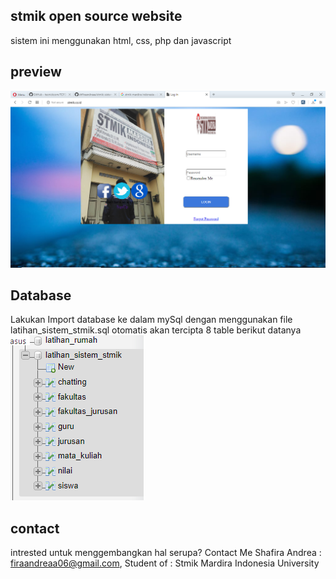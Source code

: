 ## stmik open source website
sistem ini menggunakan html, css, php dan javascript


## preview
![preview](images/preview.png)

## Database
Lakukan Import database ke dalam mySql dengan menggunakan file latihan_sistem_stmik.sql
otomatis akan tercipta 8 table berikut datanya
![preview](images/preview2.png)

## contact
intrested untuk menggembangkan hal serupa? Contact Me
Shafira Andrea : firaandreaa06@gmail.com, Student of : Stmik Mardira Indonesia University
 